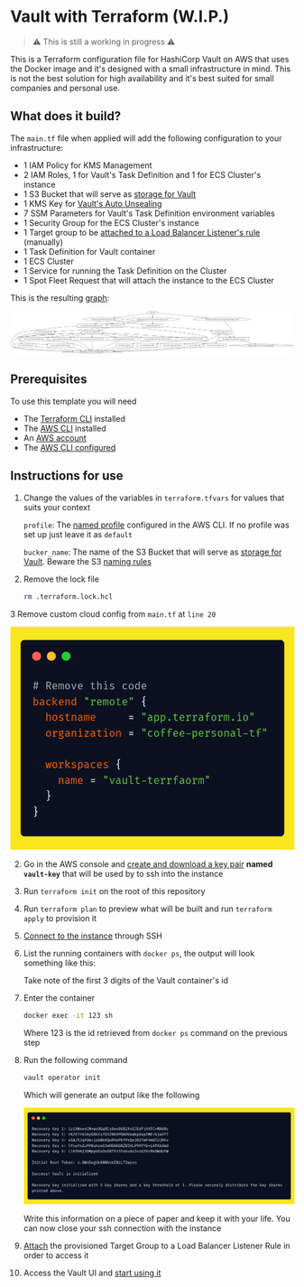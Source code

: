 # Vault with Terraform (W.I.P.)

> :warning: This is still a working in progress :warning:

This is a Terraform configuration file for HashiCorp Vault on AWS that uses the Docker image and it's designed with a small infrastructure in mind. This is not the best solution for high availability and it's best suited for small companies and personal use.

## What does it build?

The `main.tf` file when applied will add the following configuration to your infrastructure:

* 1 IAM Policy for KMS Management
* 2 IAM Roles, 1 for Vault's Task Definition and 1 for ECS Cluster's instance
* 1 S3 Bucket that will serve as [storage for Vault](https://www.vaultproject.io/docs/configuration/storage/s3)
* 1 KMS Key for [Vault's Auto Unsealing](https://www.vaultproject.io/docs/concepts/seal#auto-unseal)
* 7 SSM Parameters for Vault's Task Definition environment variables
* 1 Security Group for the ECS Cluster's instance
* 1 Target group to be [attached to a Load Balancer Listener's rule](https://docs.aws.amazon.com/elasticloadbalancing/latest/application/load-balancer-listeners.html) (manually)
* 1 Task Definition for Vault container
* 1 ECS Cluster
* 1 Service for running the Task Definition on the Cluster
* 1 Spot Fleet Request that will attach the instance to the ECS Cluster

This is the resulting [graph](https://www.terraform.io/docs/internals/graph.html):

![Vault infrastructure graph generated by Terraform](./images/graph.svg)

## Prerequisites

To use this template you will need

* The [Terraform CLI](https://learn.hashicorp.com/tutorials/terraform/install-cli) installed
* The [AWS CLI](https://docs.aws.amazon.com/cli/latest/userguide/install-cliv2.html) installed
* An [AWS account](https://aws.amazon.com/free/)
* The [AWS CLI configured](https://docs.aws.amazon.com/cli/latest/userguide/cli-chap-configure.html)

## Instructions for use

1. Change the values of the variables in `terraform.tfvars` for values that suits your context

    `profile`: The [named profile](https://docs.aws.amazon.com/cli/latest/userguide/cli-configure-profiles.html) configured in the AWS CLI. If no profile was set up just leave it as `default`

    `bucker_name`: The name of the S3 Bucket that will serve as [storage for Vault](https://www.vaultproject.io/docs/configuration/storage/s3). Beware the S3 [naming rules](https://docs.aws.amazon.com/AmazonS3/latest/userguide/bucketnamingrules.html)

2. Remove the lock file

    ```sh
    rm .terraform.lock.hcl
    ```

3 Remove custom cloud config from `main.tf` at `line 20`

  ![Code to be removed](./images/code-to-remove.png)

2. Go in the AWS console and [create and download a key pair](https://docs.aws.amazon.com/AWSEC2/latest/UserGuide/ec2-key-pairs.html#having-ec2-create-your-key-pair) **named `vault-key`** that will be used by to ssh into the instance

3. Run `terraform init` on the root of this repository

4. Run `terraform plan` to preview what will be built and run `terraform apply` to provision it

5. [Connect to the instance](https://docs.aws.amazon.com/AWSEC2/latest/UserGuide/AccessingInstancesLinux.html) through SSH

6. List the running containers with `docker ps`, the output will look something like this:

    Take note of the first 3 digits of the Vault container's id

7. Enter the container

    ```sh
    docker exec -it 123 sh
    ```

    Where 123 is the id retrieved from `docker ps` command on the previous step

8. Run the following command

    ```sh
    vault operator init
    ```

    Which will generate an output like the following

    ![Vault init command example output](./images/vault-init-example-output.png)

    Write this information on a piece of paper and keep it with your life. You can now close your ssh connection with the instance

9. [Attach](https://docs.aws.amazon.com/elasticloadbalancing/latest/application/load-balancer-listeners.html) the provisioned Target Group to a Load Balancer Listener Rule in order to access it

10. Access the Vault UI and [start using it](https://learn.hashicorp.com/collections/vault/getting-started-ui)
